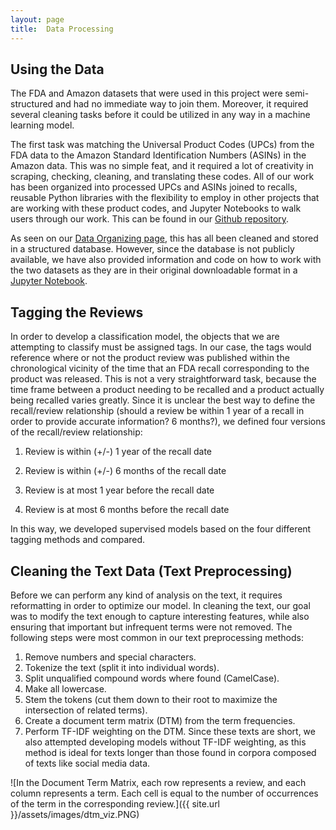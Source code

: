 ```yaml
---
layout: page
title:  Data Processing
---
```


## Using the Data

The FDA and Amazon datasets that were used in this project were semi-structured and had no immediate way to join them. Moreover, it required several cleaning tasks before it could be utilized in any way in a machine learning model. 

The first task was matching the Universal Product Codes (UPCs) from the FDA data to the Amazon Standard Identification Numbers (ASINs) in the Amazon data. This was no simple feat, and it required a lot of creativity in scraping, checking, cleaning, and translating these codes. All of our work has been organized into processed UPCs and ASINs joined to recalls, reusable Python libraries with the flexibility to employ in other projects that are working with these product codes, and Jupyter Notebooks to walk users through our work. This can be found in our [Github repository](https://github.com/uwescience/DSSG2016-UnsafeFoods).

As seen on our [Data Organizing page](data-organizing.md), this has all been cleaned and stored in a structured database. However, since the database is not publicly available, we have also provided information and code on how to work with the two datasets as they are in their original downloadable format in a [Jupyter Notebook](blob/master/notebooks/NMF_exploration.ipynb). 

## Tagging the Reviews

In order to develop a classification model, the objects that we are attempting to classify must be assigned tags. In our case, the tags would reference where or not the product review was published within the chronological vicinity of the time that an FDA recall corresponding to the product was released. This is not a very straightforward task, because the time frame between a product needing to be recalled and a product actually being recalled varies greatly. Since it is unclear the best way to define the recall/review relationship (should a review be within 1 year of a recall in order to provide accurate information? 6 months?), we defined four versions of the recall/review relationship:

1.  Review is within (+/-) 1 year of the recall date

2.  Review is within (+/-) 6 months of the recall date

3.  Review is at most 1 year before the recall date

4.  Review is at most 6 months before the recall date

In this way, we developed supervised models based on the four different tagging methods and compared.

## Cleaning the Text Data (Text Preprocessing)

Before we can perform any kind of analysis on the text, it requires reformatting in order to optimize our model. In cleaning the text, our goal was to modify the text enough to capture interesting features, while also ensuring that important but infrequent terms were not removed. The following steps were most common in our text preprocessing methods:

1. Remove numbers and special characters.
2. Tokenize the text (split it into individual words).
3. Split unqualified compound words where found (CamelCase).
4. Make all lowercase.
5. Stem the tokens (cut them down to their root to maximize the intersection of related terms).
6. Create a document term matrix (DTM) from the term frequencies.
7. Perform TF-IDF weighting on the DTM. Since these texts are short, we also attempted developing models without TF-IDF weighting, as this method is ideal for texts longer than those found in corpora composed of texts like social media data.

![In the Document Term Matrix, each row represents a review, and each column represents a term. Each cell is equal to the number of occurrences of the term in the corresponding review.]({{ site.url }}/assets/images/dtm_viz.PNG)
